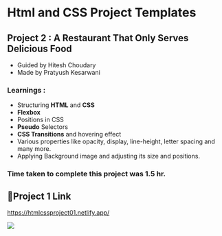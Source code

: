 # Html and CSS Project Templates
## Project 2 : A Restaurant That Only Serves Delicious Food


- Guided by Hitesh Choudary
- Made by Pratyush Kesarwani

### Learnings :
- Structuring **HTML** and **CSS**
- **Flexbox** 
- Positions in CSS
- **Pseudo** Selectors
- **CSS Transitions** and hovering effect 
- Various properties like opacity, display, line-height, letter spacing and many more.
- Applying Background image and adjusting its size and positions. 

### Time taken to complete this project was **1.5 hr**.

## 🔗Project 1 Link
https://htmlcssproject01.netlify.app/


![](https://img.shields.io/badge/HTML-CSS-green)